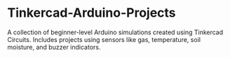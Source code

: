 # Tinkercad-Arduino-Projects
A collection of beginner-level Arduino simulations created using Tinkercad Circuits. Includes projects using sensors like gas, temperature, soil moisture, and buzzer indicators.
